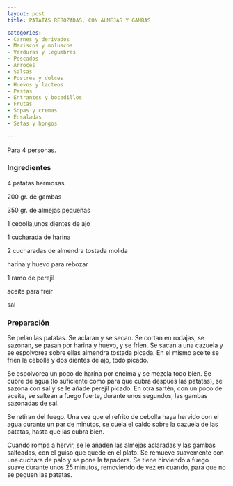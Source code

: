 ```yaml
---
layout: post
title: PATATAS REBOZADAS, CON ALMEJAS Y GAMBAS

categories:
- Carnes y derivados
- Mariscos y moluscos
- Verduras y legumbres
- Pescados
- Arroces
- Salsas
- Postres y dulces
- Huevos y lacteos
- Pastas
- Entrantes y bocadillos
- Frutas
- Sopas y cremas
- Ensaladas
- Setas y hongos
 
---
```

Para 4 personas.

<h3>Ingredientes</h3>
4 patatas hermosas

200 gr. de gambas

350 gr. de almejas pequeñas

1 cebolla,unos dientes de ajo

1 cucharada de harina

2 cucharadas de almendra tostada molida

harina y huevo para rebozar

1 ramo de perejil

aceite para freir

sal

<h3>Preparación</h3>
Se pelan las patatas. Se aclaran y se secan. Se cortan en rodajas, se sazonan, se pasan por harina y huevo, y se fríen. Se sacan a una cazuela y se espolvorea sobre ellas almendra tostada picada. En el mismo aceite se fríen la cebolla y dos dientes de ajo, todo picado.

Se espolvorea un poco de harina por encima y se mezcla todo bien. Se cubre de agua (lo suficiente como para que cubra después las patatas), se sazona con sal y se le añade perejil picado. En otra sartén, con un poco de aceite, se saltean a fuego fuerte, durante unos segundos, las gambas sazonadas de sal.

Se retiran del fuego. Una vez que el refrito de cebolla haya hervido con el agua durante un par de minutos, se cuela el caldo sobre la cazuela de las patatas, hasta que las cubra bien.

Cuando rompa a hervir, se le añaden las almejas aclaradas y las gambas salteadas, con el guiso que quede en el plato. Se remueve suavemente con una cuchara de palo y se pone la tapadera. Se tiene hirviendo a fuego suave durante unos 25 minutos, removiendo de vez en cuando, para que no se peguen las patatas.


